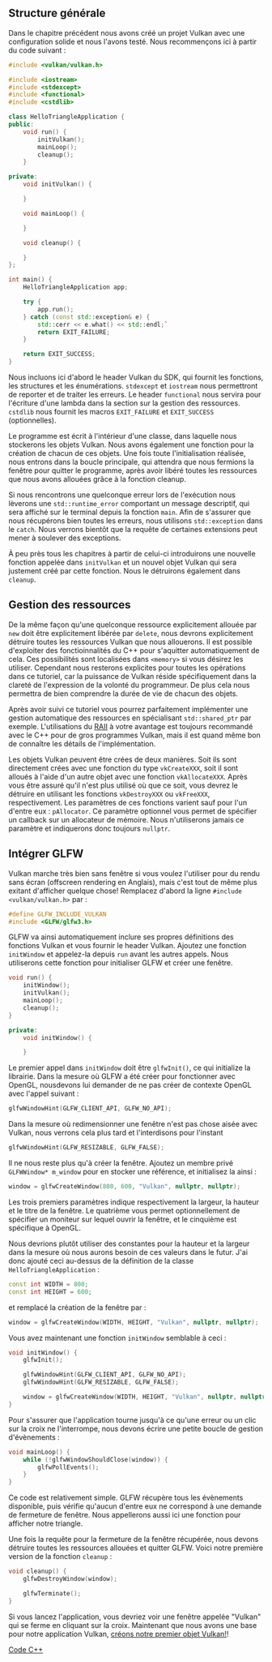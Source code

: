 ## Structure générale

Dans le chapitre précédent nous avons créé un projet Vulkan avec une configuration solide et nous l'avons testé. Nous
recommençons ici à partir du code suivant :

```c++
#include <vulkan/vulkan.h>

#include <iostream>
#include <stdexcept>
#include <functional>
#include <cstdlib>

class HelloTriangleApplication {
public:
    void run() {
        initVulkan();
        mainLoop();
        cleanup();
    }

private:
    void initVulkan() {

    }

    void mainLoop() {

    }

    void cleanup() {

    }
};

int main() {
    HelloTriangleApplication app;

    try {
        app.run();
    } catch (const std::exception& e) {
        std::cerr << e.what() << std::endl;`
        return EXIT_FAILURE;
    }

    return EXIT_SUCCESS;
}
```

Nous incluons ici d'abord le header Vulkan du SDK, qui fournit les fonctions, les structures et les énumérations.
`stdexcept` et `iostream` nous permettront de reporter et de traiter les erreurs. Le header `functional` nous servira
pour l'écriture d'une lambda dans la section sur la gestion des ressources. `cstdlib` nous fournit les macros `EXIT_FAILURE` et
`EXIT_SUCCESS` (optionnelles).

Le programme est écrit à l'intérieur d'une classe, dans laquelle nous stockerons les objets Vulkan. Nous avons également
 une fonction pour la création de chacun de ces objets. Une fois toute l'initialisation réalisée, nous entrons dans la
boucle principale, qui attendra que nous fermions la fenêtre pour quitter le programme, après avoir libéré toutes les
ressources que nous avons allouées grâce à la fonction cleanup.

Si nous rencontrons une quelconque erreur lors de l'exécution nous lèverons une `std::runtime_error` comportant un
message descriptif, qui sera affiché sur le terminal depuis la fonction `main`. Afin de s'assurer que nous récupérons
bien toutes les erreurs, nous utilisons `std::exception` dans le `catch`. Nous verrons bientôt que la requête de
certaines extensions peut mener à soulever des exceptions.

À peu près tous les chapitres à partir de celui-ci introduirons une nouvelle fonction appelée dans `initVulkan` et un
nouvel objet Vulkan qui sera justement créé par cette fonction. Nous le détruirons également dans `cleanup`.

## Gestion des ressources

De la même façon qu'une quelconque ressource explicitement allouée par `new` doit être explicitement libérée par `delete`, nous
devrons explicitement détruire toutes les ressources Vulkan que nous allouerons. Il est possible d'exploiter des
fonctioinnalités du C++ pour s'aquitter automatiquement de cela. Ces possibilités sont localisées dans `<memory>` si
vous désirez les utiliser. Cependant nous resterons explicites pour toutes les opérations dans ce tutoriel, car la
puissance de Vulkan réside spécifiquement dans la clareté de l'expression de la volonté du programmeur. De plus cela
nous permettra de bien comprendre la durée de vie de chacun des objets.

Après avoir suivi ce tutoriel vous pourrez parfaitement implémenter une gestion automatique des ressources en
spécialisant `std::shared_ptr` par exemple. L'utilisations du [RAII](https://en.wikipedia.org/wiki/Resource_Acquisition_Is_Initialization)
à votre avantage est toujours recommandé avec le C++ pour de gros programmes Vulkan, mais il est quand même bon de
connaître les détails de l'implémentation.

Les objets Vulkan peuvent être crées de deux manières. Soit ils sont directement crées avec une fonction du type
`vkCreateXXX`, soit il sont alloués à l'aide d'un autre objet avec une fonction `vkAllocateXXX`. Après vous
être assuré qu'il n'est plus utilisé où que ce soit, vous devrez le détruire en utilisant les fonctions
`vkDestroyXXX` ou `vkFreeXXX`, respectivement. Les paramètres de ces fonctions varient sauf pour l'un d'entre eux :
`pAllocator`. Ce paramètre optionnel vous permet de spécifier un callback sur un allocateur de mémoire. Nous
n'utiliserons jamais ce paramètre et indiquerons donc toujours `nullptr`.

## Intégrer GLFW

Vulkan marche très bien sans fenêtre si vous voulez l'utiliser pour du rendu sans écran (offscreen rendering en Anglais), mais c'est tout de même plus exitant d'afficher quelque chose! Remplacez d'abord la ligne `#include <vulkan/vulkan.h>` par :

```c++
#define GLFW_INCLUDE_VULKAN
#include <GLFW/glfw3.h>
```

GLFW va ainsi automatiquement inclure ses propres définitions des fonctions Vulkan et vous fournir le header Vulkan.
Ajoutez une fonction `initWindow` et appelez-la depuis `run` avant les autres appels. Nous utiliserons cette fonction
pour initialiser GLFW et créer une fenêtre.

```c++
void run() {
    initWindow();
    initVulkan();
    mainLoop();
    cleanup();
}

private:
    void initWindow() {

    }
```

Le premier appel dans `initWindow` doit être `glfwInit()`, ce qui initialize la librairie. Dans la mesure où GLFW a été
créer pour fonctionner avec OpenGL, nousdevons lui demander de ne pas créer de contexte OpenGL avec l'appel suivant :

```c++
glfwWindowHint(GLFW_CLIENT_API, GLFW_NO_API);
```

Dans la mesure où redimensionner une fenêtre n'est pas chose aisée avec Vulkan, nous verrons cela plus tard et
l'interdisons pour l'instant

```c++
glfwWindowHint(GLFW_RESIZABLE, GLFW_FALSE);
```

Il ne nous reste plus qu'à créer la fenêtre. Ajoutez un membre privé `GLFWWindow* m_window` pour en stocker une
référence, et initialisez la ainsi :

```c++
window = glfwCreateWindow(800, 600, "Vulkan", nullptr, nullptr);
```

Les trois premiers paramètres indique respectivement la largeur, la hauteur et le titre de la fenêtre. Le quatrième vous
permet optionnellement de spécifier un moniteur sur lequel ouvrir la fenêtre, et le cinquième est spécifique à OpenGL.

Nous devrions plutôt utiliser des constantes pour la hauteur et la largeur dans la mesure où nous aurons besoin de ces
valeurs dans le futur. J'ai donc ajouté ceci au-dessus de la définition de la classe `HelloTriangleApplication` :

```c++
const int WIDTH = 800;
const int HEIGHT = 600;
```

et remplacé la création de la fenêtre par :

```c++
window = glfwCreateWindow(WIDTH, HEIGHT, "Vulkan", nullptr, nullptr);
```

Vous avez maintenant une fonction `initWindow` semblable à ceci :

```c++
void initWindow() {
    glfwInit();

    glfwWindowHint(GLFW_CLIENT_API, GLFW_NO_API);
    glfwWindowHint(GLFW_RESIZABLE, GLFW_FALSE);

    window = glfwCreateWindow(WIDTH, HEIGHT, "Vulkan", nullptr, nullptr);
}
```

Pour s'assurer que l'application tourne jusqu'à ce qu'une erreur ou un clic sur la croix ne l'interrompe, nous
devons écrire une petite boucle de gestion d'évènements :

```c++
void mainLoop() {
    while (!glfwWindowShouldClose(window)) {
        glfwPollEvents();
    }
}
```

Ce code est relativement simple. GLFW récupère tous les évènements disponible, puis vérifie qu'aucun d'entre eux ne
correspond à une demande de fermeture de fenêtre. Nous appellerons aussi ici une fonction pour afficher notre triangle.

Une fois la requête pour la fermeture de la fenêtre récupérée, nous devons détruire toutes les ressources allouées et
quitter GLFW. Voici notre première version de la fonction `cleanup` :

```c++
void cleanup() {
    glfwDestroyWindow(window);

    glfwTerminate();
}
```

Si vous lancez l'application, vous devriez voir une fenêtre appelée "Vulkan" qui se ferme en cliquant sur la croix.
Maintenant que nous avons une base pour notre application Vulkan, [créons notre premier objet Vulkan!](!Drawing_a_triangle/Setup/Instance)!

[Code C++](/code/00_base_code.cpp)
